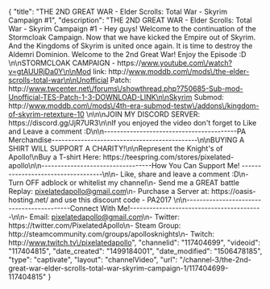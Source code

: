 {
    "title": "THE 2ND GREAT WAR - Elder Scrolls: Total War - Skyrim Campaign #1",
    "description": "THE 2ND GREAT WAR - Elder Scrolls: Total War - Skyrim Campaign #1 - Hey guys! Welcome to the continuation of the Stormcloak Campaign. Now that we have kicked the Empire out of Skyrim.  And the Kingdoms of Skyrim is united once again.  It is time to destroy the Aldemri Dominion.  Welcome to the 2nd Great War!  Enjoy the Episode :D \n\nSTORMCLOAK CAMPAIGN  - https:\/\/www.youtube.com\/watch?v=gtAUURjDa0Y\n\nMod link: http:\/\/www.moddb.com\/mods\/the-elder-scrolls-total-war\n\nUnofficial Patch: http:\/\/www.twcenter.net\/forums\/showthread.php?750685-Sub-mod-Unofficial-TES-Patch-1-3-DOWNLOAD-LINK\n\nSkyrim Submod: http:\/\/www.moddb.com\/mods\/4th-era-submod-testw\/addons\/kingdom-of-skyrim-retexture-10 \n\n\nJOIN MY DISCORD SERVER: https:\/\/discord.gg\/JjR7UR3\n\nIf you enjoyed the video don't forget to Like and Leave a comment :D\n\n-----------------------------------------PA Merchandise---------------------------------------------\n\nBUYING A SHIRT WILL SUPPORT A CHARITY!\n\nRepresent the Knight's of Apollo!\nBuy a T-shirt Here: https:\/\/teespring.com\/stores\/pixelated-apollo\n\n----------------------------------How You Can Support Me! -----------------------------------\n\n- Like, share and leave a comment :D\n- Turn OFF adblock or whitelist my channel\n- Send me a GREAT battle Replay: pixelatedapollo@gmail.com\n- Purchase a Server at: https:\/\/oasis-hosting.net\/ and use this discount code - PA2017 \n\n------------------------------------------Connect With Me!-----------------------------------------\n\n- Email: pixelatedapollo@gmail.com\n- Twitter: https:\/\/twitter.com\/PixelatedApollo\n- Steam Group:  http:\/\/steamcommunity.com\/groups\/apollosknights\n- Twitch: http:\/\/www.twitch.tv\/pixelatedapollo",
    "channelid": "117404699",
    "videoid": "117404815",
    "date_created": "1499184001",
    "date_modified": "1506478185",
    "type": "captivate",
    "layout": "channelVideo",
    "url": "\/channel-3\/the-2nd-great-war-elder-scrolls-total-war-skyrim-campaign-1\/117404699-117404815"
}